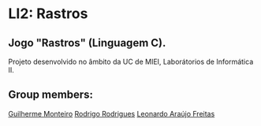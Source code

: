 # LI2: Rastros
## Jogo "Rastros" (Linguagem C).
Projeto desenvolvido no âmbito da UC de MIEI, Laborátorios de Informática II.

## Group members:    

[Guilherme Monteiro](https://github.com/rushmetra)
[Rodrigo Rodrigues](https://github.com/webst2r)
[Leonardo Araújo Freitas](https://github.com/leonardo1924)


<!--
 GRUPO 04 - PL2:
 Leonardo Araújo Freitas - a93281;  
 Rodrigo Pires Rodrigues - a93201;  
 Rui Guilherme Bretão Rego dos Santos Monteiro - a93179.
-->
